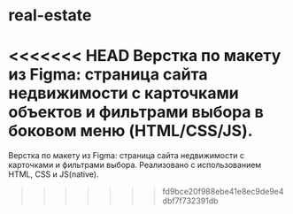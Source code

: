 # real-estate

<<<<<<< HEAD
Верстка по макету из Figma: страница сайта недвижимости с карточками объектов и фильтрами выбора в боковом меню (HTML/CSS/JS).
=======
Верстка по макету из Figma: страница сайта недвижимости с карточками и фильтрами выбора.
Реализовано с использованием HTML, CSS и JS(native).
>>>>>>> fd9bce20f988ebe41e8ec9de9e4dbf7f732391db
